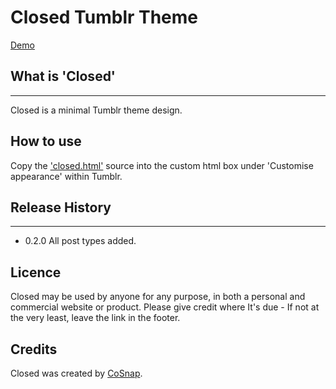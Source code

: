 # Closed Tumblr Theme

[Demo](http://closed.cosnap.co.uk)

## What is 'Closed'
---

Closed is a minimal Tumblr theme design. 

## How to use

Copy the ['closed.html'](hhttps://github.com/samstefan/Closed-Tumblr-Theme/blob/master/Closed.html) source into the custom html box under 'Customise appearance' within Tumblr.

## Release History
---

* 0.2.0 All post types added.

## Licence

Closed may be used by anyone for any purpose, in both a personal and commercial website or product. Please give credit where It's due - If not at the very least, leave the link in the footer.

## Credits

Closed was created by [CoSnap](http://cosnap.co.uk).
